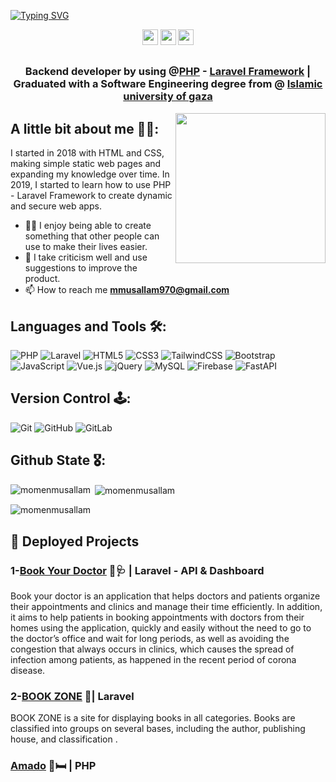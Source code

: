 [![Typing SVG](https://readme-typing-svg.herokuapp.com?size=40&center=true&vCenter=true&width=1000&height=100&lines=%F0%9F%91%8B+HELLO!+I+AM+MOMEN+MUSALLAM;I+AM+A+BACK-END+DEVELPER%F0%9F%92%BB;3%2B+years+of+coding+experience%F0%9F%92%AA)](https://git.io/typing-svg)

<p align="center"><a href="https://twitter.com/MomenMusallam"><img src="https://img.shields.io/badge/twitter-%231DA1F2.svg?&style=for-the-badge&logo=twitter&logoColor=white" height=25></a> <a href="https://www.linkedin.com/in/momen-musallam-89834222b/"><img src="https://img.shields.io/badge/linkedin-%230077B5.svg?&style=for-the-badge&logo=linkedin&logoColor=white" height=25></a> <a href="https://www.instagram.com/momen.musallam/"><img src="https://img.shields.io/badge/instagram-%23E4405F.svg?&style=for-the-badge&logo=instagram&logoColor=white" height=25></a> 
</p>

##
<h3 align="center">Backend developer by using @<a href='https://www.php.net/'>PHP</a> - <a href='https://laravel.com/'>Laravel Framework</a> | Graduated with a Software Engineering degree from @ <a href='https://www.iugaza.edu.ps/en/'>Islamic university of gaza</a> </h3>
<img align="right" src="https://media3.giphy.com/media/ve43TyDQ3B4me7d22z/giphy.gif?cid=790b761109ff3bb15032b434df7b6bfc45f1f3158fb466e5&rid=giphy.gif&ct=g" width="240"/>
  
## A little bit about me 🙅‍♂️:
<p align="left">I started in 2018 with HTML and CSS, making simple static web pages and expanding my knowledge over time. In 2019, I started to learn how to use PHP - Laravel Framework to create dynamic and secure web apps.</p>

- 🐱‍🏍 I enjoy being able to create something that other people can use to make their lives easier.
- 🦾 I take criticism well and use suggestions to improve the product. 
- 📫 How to reach me **mmusallam970@gmail.com**

## Languages and Tools 🛠:
![PHP](https://img.shields.io/badge/php-%23777BB4.svg?style=for-the-badge&logo=php&logoColor=white)
![Laravel](https://img.shields.io/badge/laravel-%23FF2D20.svg?style=for-the-badge&logo=laravel&logoColor=white)
![HTML5](https://img.shields.io/badge/html5-%23E34F26.svg?style=for-the-badge&logo=html5&logoColor=white)
![CSS3](https://img.shields.io/badge/css3-%231572B6.svg?style=for-the-badge&logo=css3&logoColor=white)
![TailwindCSS](https://img.shields.io/badge/tailwindcss-%2338B2AC.svg?style=for-the-badge&logo=tailwind-css&logoColor=white)
![Bootstrap](https://img.shields.io/badge/bootstrap-%23563D7C.svg?style=for-the-badge&logo=bootstrap&logoColor=white)
![JavaScript](https://img.shields.io/badge/javascript-%23323330.svg?style=for-the-badge&logo=javascript&logoColor=%23F7DF1E)
![Vue.js](https://img.shields.io/badge/vuejs-%2335495e.svg?style=for-the-badge&logo=vuedotjs&logoColor=%234FC08D)
![jQuery](https://img.shields.io/badge/jquery-%230769AD.svg?style=for-the-badge&logo=jquery&logoColor=white)
![MySQL](https://img.shields.io/badge/mysql-%2300f.svg?style=for-the-badge&logo=mysql&logoColor=white)
![Firebase](https://img.shields.io/badge/Firebase-039BE5?style=for-the-badge&logo=Firebase&logoColor=white)
![FastAPI](https://img.shields.io/badge/FastAPI-005571?style=for-the-badge&logo=fastapi)

## Version Control 🕹:
![Git](https://img.shields.io/badge/git-%23F05033.svg?style=for-the-badge&logo=git&logoColor=white)
![GitHub](https://img.shields.io/badge/github-%23121011.svg?style=for-the-badge&logo=github&logoColor=white)
![GitLab](https://img.shields.io/badge/gitlab-%23181717.svg?style=for-the-badge&logo=gitlab&logoColor=white)

##  Github State 🎖:
<p><img align="left" src="https://github-readme-stats.vercel.app/api/top-langs?username=momenmusallam&show_icons=true&theme=tokyonight&locale=en&layout=compact" alt="momenmusallam" /></p>
<p>&nbsp;<img align="center" src="https://github-readme-stats.vercel.app/api?username=momenmusallam&show_icons=true&theme=tokyonight&locale=en" alt="momenmusallam" /></p>



<p align="left"> <img src="https://komarev.com/ghpvc/?username=momenmusallam&label=Profile%20views&color=0e75b6&style=flat" alt="momenmusallam" /> </p>

## 🚀 Deployed Projects
### 1-[Book Your Doctor](https://hajez.mymatgar.com/login) 🥼🩺 | Laravel - API & Dashboard
 Book your doctor is an application that helps doctors and patients organize their appointments and clinics and manage their time efficiently. In addition, it aims to help patients in booking appointments with doctors from their homes using the application, quickly and easily without the need to go to the doctor’s office and wait for long periods, as well as avoiding the congestion that always occurs in clinics, which causes the spread of infection among patients, as happened in the recent period of corona disease.
 
### 2-[BOOK ZONE](https://training2021.000webhostapp.com/Books/public_html/) 📗| Laravel
  BOOK ZONE  is a site for displaying books in all categories. Books are classified into groups on several bases, including the author, publishing house, and classification .

### [Amado](https://github.com/haitham-akram/movieApp) 🛒🛏 | PHP
 
